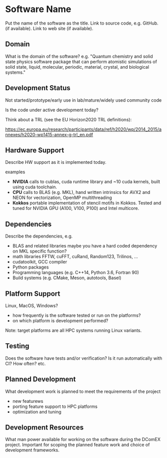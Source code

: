 # Software Name

Put the name of the software as the title.
Link to source code, e.g. GitHub. (if available).
Link to web site (if available). 

## Domain

What is the domain of the software?
e.g. "Quantum chemistry and solid state physics software package that can perform atomistic simulations of solid state, liquid, molecular, periodic, material, crystal, and biological systems."

## Development Status

Not started/prototype/early use in lab/mature/widely used community code

Is the code under active development today?
    
Think about a TRL (see the EU Horizon2020 TRL definitions):

https://ec.europa.eu/research/participants/data/ref/h2020/wp/2014_2015/annexes/h2020-wp1415-annex-g-trl_en.pdf

## Hardware Support

Describe HW support as it is implemented today.

examples

* **NVIDIA** calls to cublas, cuda runtime library and ~10 cuda kernels, built using cuda toolchain.
* **CPU** calls to BLAS (e.g. MKL), hand written intrinsics for AVX2 and NEON for vectorization, OpenMP multithreading
* **Kokkos** portable implementation of stencil motifs in Kokkos. Tested and tuned for NVIDIA GPU (A100, V100, P100) and Intel multicore.

## Dependencies

Describe the dependencies, e.g.
* BLAS and related libraries maybe you have a hard coded dependency on MKL specific function?
* math libraries FFTW, cuFFT, cuRand, Random123, Trilinos, ...
* cudatoolkit, GCC compiler
* Python packages
* Programming languages (e.g. C++14, Python 3.6, Fortran 90)
* Build systems (e.g. CMake, Meson, autotools, Basel)

## Platform Support

Linux, MacOS, Windows?
- how frequently is the software tested or run on the platforms?
- on which platform is development performed?

Note: target platforms are all HPC systems running Linux variants.

## Testing

Does the software have tests and/or verification?
Is it run automatically with CI? How often? etc.

## Planned Development

What development work is planned to meet the requirements of the project
- new featurews
- porting feature support to HPC platforms
- optimization and tuning

## Development Resources

What man power available for working on the software during the DComEX project. Important for scoping the planned feature work and choice of development frameworks.


